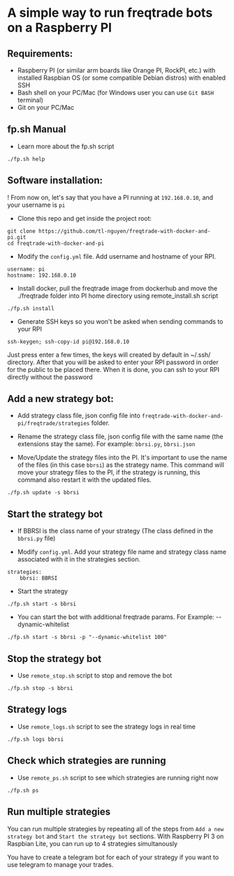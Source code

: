 # A simple way to run freqtrade bots on a Raspberry PI

## Requirements:
- Raspberry PI (or similar arm boards like Orange PI, RockPI, etc.) with installed Raspbian OS (or some compatible Debian distros) with enabled SSH
- Bash shell on your PC/Mac (for Windows user you can use `Git BASH` terminal)
- Git on your PC/Mac

## fp.sh Manual
- Learn more about the fp.sh script
```
./fp.sh help
```

## Software installation:
! From now on, let's say that you have a PI running at `192.168.0.10`, and your username is `pi`

- Clone this repo and get inside the project root:
```
git clone https://github.com/tl-nguyen/freqtrade-with-docker-and-pi.git
cd freqtrade-with-docker-and-pi
```

- Modify the `config.yml` file. Add username and hostname of your RPI.
```
username: pi
hostname: 192.168.0.10
```

- Install docker, pull the freqtrade image from dockerhub and move the ./freqtrade folder into PI home directory using remote_install.sh script
```
./fp.sh install
```

- Generate SSH keys so you won't be asked when sending commands to your RPI
```
ssh-keygen; ssh-copy-id pi@192.168.0.10
```
Just press enter a few times, the keys will created by default in ~/.ssh/ directory. After that you will be asked to enter your RPI password in order for the public to be placed there. When it is done, you can ssh to your RPI directly without the password

## Add a new strategy bot:
- Add strategy class file, json config file into `freqtrade-with-docker-and-pi/freqtrade/strategies` folder.

- Rename the strategy class file, json config file with the same name (the extensions stay the same). For example: `bbrsi.py`, `bbrsi.json`

- Move/Update the strategy files into the PI. It's important to use the name of the files (in this case `bbrsi`) as the strategy name. This command will move your strategy files to the PI, if the strategy is running, this command also restart it with the updated files.
```
./fp.sh update -s bbrsi
```

## Start the strategy bot
- If BBRSI is the class name of your strategy (The class defined in the `bbrsi.py` file)

- Modify `config.yml`. Add your strategy file name and strategy class name associated with it in the strategies section.
```
strategies:
    bbrsi: BBRSI
```

- Start the strategy
```
./fp.sh start -s bbrsi
```

- You can start the bot with additional freqtrade params. For Example: --dynamic-whitelist
```
./fp.sh start -s bbrsi -p "--dynamic-whitelist 100"
```

## Stop the strategy bot
- Use `remote_stop.sh` script to stop and remove the bot
```
./fp.sh stop -s bbrsi
```

## Strategy logs
- Use `remote_logs.sh` script to see the strategy logs in real time
```
./fp.sh logs bbrsi
```

## Check which strategies are running
- Use `remote_ps.sh` script to see which strategies are running right now
```
./fp.sh ps
```

## Run multiple strategies
You can run multiple strategies by repeating all of the steps from `Add a new strategy bot` and `Start the strategy bot` sections. With Raspberry PI 3 on Raspbian Lite, you can run up to 4 strategies simultanously

You have to create a telegram bot for each of your strategy if you want to use telegram to manage your trades.



